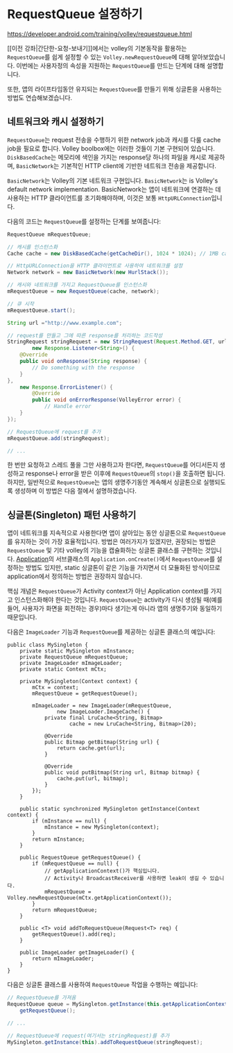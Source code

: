 # RequestQueue 설정하기

https://developer.android.com/training/volley/requestqueue.html

[[이전 강좌|간단한-요청-보내기]]에서는 volley의 기본동작을 활용하는 `RequestQueue`를 쉽게 설정할 수 있는 `Volley.newRequestQueue`에 대해 알아보았습니다. 이번에는 사용자정의 속성을 지원하는 `RequestQueue`를 만드는 단계에 대해 설명합니다.

또한, 앱의 라이프타임동안 유지되는 `RequestQueue`를 만들기 위해 싱글톤을 사용하는 방법도 연습해보겠습니다.

## 네트워크와 캐시 설정하기

`RequestQueue`는 request 전송을 수행하기 위한 network job과 캐시를 다룰 cache job을 필요로 합니다. Volley boolbox에는 이러한 것들이 기본 구현되어 있습니다. `DiskBasedCache`는 메모리에 색인을 가지는 response당 하나의 파일을 캐시로 제공하며, `BasicNetwork`는 기본적인 HTTP client에 기반한 네트워크 전송을 제공합니다.

`BasicNetwork`는 Volley의 기본 네트워크 구현입니다. `BasicNetwork`는  is Volley's default network implementation. BasicNetwork는 앱이 네트워크에 연결하는 데 사용하는 HTTP 클라이언트를 초기화해야하며, 이것은 보통 `HttpURLConnection`입니다.

다음의 코드는 `RequestQueue`를 설정하는 단계를 보여줍니다:

```java
RequestQueue mRequestQueue;

// 캐시를 인스턴스화
Cache cache = new DiskBasedCache(getCacheDir(), 1024 * 1024); // 1MB cap

// HttpURLConnection을 HTTP 클라이언트로 사용하여 네트워크를 설정
Network network = new BasicNetwork(new HurlStack());

// 캐시와 네트워크를 가지고 RequestQueue를 인스턴스화
mRequestQueue = new RequestQueue(cache, network);

// 큐 시작
mRequestQueue.start();

String url ="http://www.example.com";

// request를 만들고 그에 따른 response를 처리하는 코드작성
StringRequest stringRequest = new StringRequest(Request.Method.GET, url,
        new Response.Listener<String>() {
    @Override
    public void onResponse(String response) {
        // Do something with the response
    }
},
    new Response.ErrorListener() {
        @Override
        public void onErrorResponse(VolleyError error) {
            // Handle error
    }
});

// RequestQueue에 request를 추가
mRequestQueue.add(stringRequest);

// ...
```

한 번만 요청하고 스레드 풀을 그만 사용하고자 한다면, `RequestQueue`를 어디서든지 생성하고 response나 error을 받은 이후에 `RequestQueue`의 `stop()`을 호출하면 됩니다. 하지만, 일반적으로 `RequestQueue`는 앱의 생명주기동안 계속해서 싱글톤으로 실행되도록 생성하며 이 방법은 다음 절에서 설명하겠습니다.

## 싱글톤(Singleton) 패턴 사용하기

앱이 네트워크를 지속적으로 사용한다면 앱이 살아있는 동안 싱글톤으로 `RequestQueue`를 유지하는 것이 가장 효율적입니다. 방법은 여러가지가 있겠지만, 권장되는 방법은 `RequestQueue` 및 기타 volley의 기능을 캡슐화하는 싱글톤 클래스를 구현하는 것입니다. [Application](https://developer.android.com/reference/android/app/Application.html)의 서브클래스의 `Application.onCreate()`에서 `RequestQueue`를 설정하는 방법도 있지만, static 싱글톤이 같은 기능을 가지면서 더 모듈화된 방식이므로 application에서 정의하는 방법은 권장하지 않습니다.

핵심 개념은 `RequestQueue`가 Activity context가 아닌 Application context를 가지고 인스턴스화해야 한다는 것입니다. `RequestQueue`는 activity가 다시 생성될 때(예를 들어, 사용자가 화면을 회전하는 경우)마다 생기는게 아니라 앱의 생명주기와 동일하기 때문입니다.

다음은 `ImageLoader` 기능과 `RequestQueue`를 제공하는 싱글톤 클래스의 예입니다:

```
public class MySingleton {
    private static MySingleton mInstance;
    private RequestQueue mRequestQueue;
    private ImageLoader mImageLoader;
    private static Context mCtx;

    private MySingleton(Context context) {
        mCtx = context;
        mRequestQueue = getRequestQueue();

        mImageLoader = new ImageLoader(mRequestQueue,
                new ImageLoader.ImageCache() {
            private final LruCache<String, Bitmap>
                    cache = new LruCache<String, Bitmap>(20);

            @Override
            public Bitmap getBitmap(String url) {
                return cache.get(url);
            }

            @Override
            public void putBitmap(String url, Bitmap bitmap) {
                cache.put(url, bitmap);
            }
        });
    }

    public static synchronized MySingleton getInstance(Context context) {
        if (mInstance == null) {
            mInstance = new MySingleton(context);
        }
        return mInstance;
    }

    public RequestQueue getRequestQueue() {
        if (mRequestQueue == null) {
            // getApplicationContext()가 핵심입니다. 
            // Activity나 BroadcastReceiver를 사용하면 leak이 생길 수 있습니다.
            mRequestQueue = Volley.newRequestQueue(mCtx.getApplicationContext());
        }
        return mRequestQueue;
    }

    public <T> void addToRequestQueue(Request<T> req) {
        getRequestQueue().add(req);
    }

    public ImageLoader getImageLoader() {
        return mImageLoader;
    }
}
```

다음은 싱글톤 클래스를 사용하여 `RequestQueue` 작업을 수행하는 예입니다:

```java
// RequestQueue를 가져옴
RequestQueue queue = MySingleton.getInstance(this.getApplicationContext()).
    getRequestQueue();

// ...

// RequestQueue에 request(여기서는 stringRequest)를 추가
MySingleton.getInstance(this).addToRequestQueue(stringRequest);
```